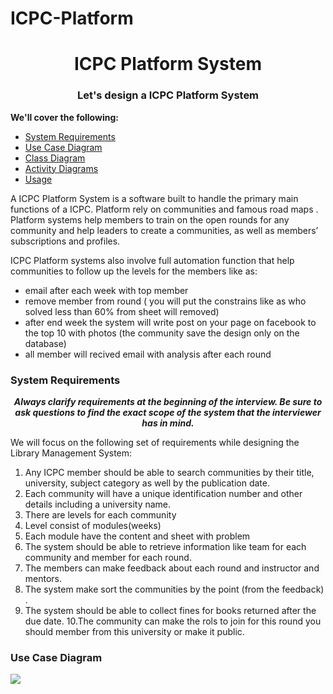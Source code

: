 # ICPC-Platform
<h1 align="center">ICPC Platform System</h1>
<h3 align="center">Let's design a ICPC Platform System</h3>

**We'll cover the following:**

* [System Requirements](#system-requirements)
* [Use Case Diagram](#use-case-diagram)
* [Class Diagram](#class-diagram)
* [Activity Diagrams](#activity-diagrams)
* [Usage](#code)

A ICPC Platform System is a software built to handle the primary main functions of a ICPC. Platform rely on communities and famous road maps . Platform systems help members to train on the open rounds for any community and help leaders to create a communities, as well as members’ subscriptions and profiles.

ICPC Platform systems also involve full automation function that help communities to follow up the levels for the members like as:
- email after each week with top member 
- remove member from round ( you will put the constrains like as who solved less than 60% from sheet will removed)
- after end week the system will write post on your page on facebook to the top 10 with photos (the community save the design only on the database)
- all member will recived email with analysis after each round 


### System Requirements

<p align="center">
    <b>
        <i>
            Always clarify requirements at the beginning of the interview. Be sure to ask questions to find the exact scope of the system that the interviewer has in mind.
        </i>
    </b>
</p>

We will focus on the following set of requirements while designing the Library Management System:

1. Any ICPC member should be able to search communities by their title, university, subject category as well by the publication date.
2. Each community will have a unique identification number and other details including a university name.
3. There are levels for each community 
4. Level consist of modules(weeks)
5. Each module have the content and sheet with problem
6. The system should be able to retrieve information like team for each community and member for each round.
7. The members can make feedback about each round and instructor and mentors.
8. The system make sort the communities by the point (from the feedback) .
9. The system should be able to collect fines for books returned after the due date.
10.The community can make the rols to join for this round you should member from this university or make it public.

### Use Case Diagram
<img src="system_design/images/">
